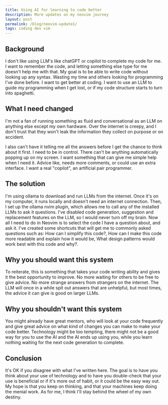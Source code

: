 ```yaml
---
title: Using AI for learning to code better
description: More updates on my neovim journey
layout: post
permalink: /blog/neovim-update1/
tags: coding dev vim
---
```


## Background

I don't like using LLM's like chatGPT or copilot to complete my code for me. I
want to remember the code, and letting something else type for me doesn't help
me with that. My goal is to be able to write code without looking up any
syntax. Wasting my time and others looking for programming I've done before. I
want to get better at coding. I want to use an LLM to guide my programming when
I get lost, or if my code structure starts to turn into spaghetti.

## What I need changed

I'm not a fan of running something as fluid and conversational as an LLM on
anything else except my own hardware. Over the internet is creepy, and I don't
trust that they won't leak the information they collect on purpose or on
accident.

I also can't have it telling me all the answers before I get the chance to
think about it first. I need to be in control. There can't be anything
automatically popping up on my screen. I want something that can give me
simple help when I need it. Advice like, needs more comments, or could use an
extra interface. I want a real "copilot", an artificial pair programmer.

## The solution

I'm using ollama to download and run LLMs from the internet. Once it's on my
computer, it runs locally and doesn't need an internet connection. Then, I set
up the ollama nvim plugin, which allows me to call any of the installed LLMs to
ask it questions. I've disabled code generation, suggestion and replacement
features on the LLM, so I would never turn off my brain. Now all I need to do
in Neovim is to select the code I have a question about, and ask it. I've
created some shortcuts that will get me to commonly asked questions such as:
How can I simplify this code?, How can I make this code more readable and
explain how it would be, What design patterns would work best with this code
and why?.

## Why you should want this system

To reiterate, this is something that takes your code writing ability and gives
it the best opportunity to improve. No more waiting for others to be free to
give advice. No more strange answers from strangers on the internet. The LLM
will once in a while spit out answers that are unhelpful, but most times, the
advice it can give is good on larger LLMs.

## Why you shouldn't want this system

You might already have great mentors, who will look at your code frequently and
give great advice on what kind of changes you can make to make your code
better. Technology might be too tempting, there might not be a good way for you
to use the AI and the AI ends up using you, while you learn nothing waiting for
the next code generation to complete.

## Conclusion

It's OK if you disagree with what I've written here. The goal is to have you
think about your use of technology and to have you double-check that your use
is beneficial or if it's more out of habit, or it could be the easy way out. My
hope is that you keep on thinking, and that your machines keep doing the menial
work. As for me, I think I'll stay behind the wheel of my own destiny.
